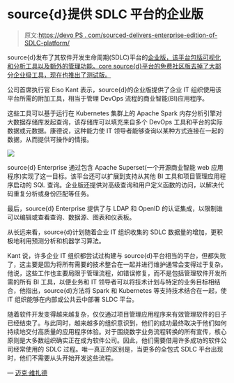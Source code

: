 # source{d}提供 SDLC 平台的企业版

> 原文:[https://devo PS . com/sourced-delivers-enterprise-edition-of-SDLC-platform/](https://devops.com/sourced-delivers-enterprise-edition-of-sdlc-platform/)

source{d}发布了其软件开发生命周期(SDLC)平台的[企业版，该平台包括可视化和分析工具以及额外的管理功能。core source{d}平台的免费社区版去掉了大部分企业级工具，现在也推出了测试版。](https://www.globenewswire.com/news-release/2019/07/02/1877499/0/en/New-source-d-Enterprise-Platform-Turns-IT-Data-Silos-into-Actionable-Insights.html)

公司首席执行官 Eiso Kant 表示，source{d}的企业版提供了企业 IT 组织使用该平台所需的附加工具，相当于管理 DevOps 流程的商业智能(BI)应用程序。

这些工具可以基于运行在 Kubernetes 集群上的 Apache Spark 内存分析引擎对大数据存储库发起查询，该存储库可以填充来自多个 DevOps 工具和平台的实际数据或元数据。康德说，这种能力使 IT 领导者能够查询以某种方式连接在一起的数据，从而提供可操作的情报。

![](../Images/a3c9121601809940f1d7c902ed49f75b.png)

source{d} Enterprise 通过包含 Apache Superset(一个开源商业智能 web 应用程序)实现了这一目标。该平台还可以扩展到支持从其他 BI 工具和项目管理应用程序启动的 SQL 查询。企业版还提供对高级查询和用户定义函数的访问，以解决代码重复分析或身份匹配等任务。

最后，source{d} Enterprise 提供了与 LDAP 和 OpenID 的认证集成，以限制谁可以编辑或查看查询、数据源、图表和仪表板。

从长远来看，source{d}计划随着企业 IT 组织收集的 SDLC 数据量的增加，更积极地利用预测分析和机器学习算法。

Kant 说，许多企业 IT 组织都尝试过构建与 source{d}平台相当的平台，但都失败了，这主要是因为将所有需要的技术整合在一起并进行维护通常会变得过于复杂。他说，这些工作也主要局限于管理流程，如错误修复，而不是包括管理软件开发所需的所有 BI 工具，以便业务和 IT 领导者可以将技术计划与特定的业务目标相结合，他指出，source{d}方法将 Spark 和 Kubernetes 等支持技术结合在一起，使 IT 组织能够在内部或公共云中部署 SLDC 平台。

随着软件开发变得越来越复杂，仅仅通过项目管理应用程序来有效管理软件的日子已经结束了。与此同时，越来越多的组织意识到，他们的成功最终取决于他们如何持续地交付高质量的应用程序体验。对于围绕数字业务流程转换的所有宣传，核心原则是大多数组织确实正在成为软件公司。因此，他们需要借用许多成功的软件公司经常使用的 SDLC 过程。唯一真正的区别是，当更多的全包式 SDLC 平台出现时，他们不需要从头开始开发这些流程。

— [迈克·维扎德](https://devops.com/author/mike-vizard/)
